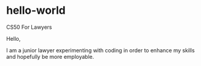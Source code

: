 # hello-world
CS50 For Lawyers

Hello,

I am a junior lawyer experimenting with coding in order to enhance my skills and hopefully be more employable.
